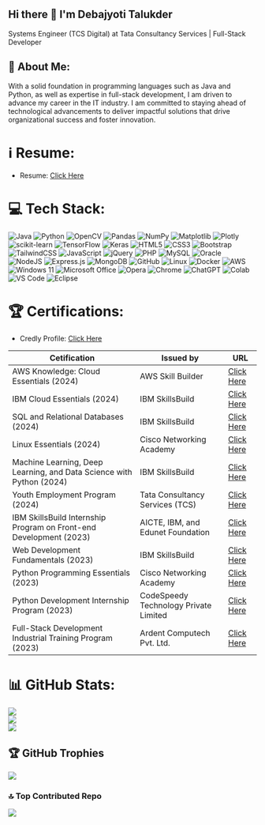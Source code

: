 ## Hi there 👋 I'm Debajyoti Talukder

Systems Engineer (TCS Digital) at Tata Consultancy Services | Full-Stack Developer

<h2>💫 About Me: </h2>

With a solid foundation in programming languages such as Java and Python, as well as expertise in full-stack development, I am driven to advance my career in the IT industry. I am committed to staying ahead of technological advancements to deliver impactful solutions that drive organizational success and foster innovation.

<!--<p><a href ="https://drive.google.com/drive/u/0/folders/1TsT8oDvqnyDYa5EcAJOKNFi7CnUx2jpi"><img src="https://github.com/user-attachments/assets/ee1ef23e-0331-48ff-b022-601f0eeae554" width="48"></a> &nbsp;
  <a href ="https://www.credly.com/users/debajyoti-talukder"><img src="https://github.com/user-attachments/assets/c3f11c6b-c52c-4e7a-b5d5-dd078f29b7c9" width="48"></a> &nbsp;
</p>-->

<!--
- 📫 How to reach me: <br> 


  [![Gmail](https://img.shields.io/badge/Gmail-D14836?logo=gmail&logoColor=white)](mailto:debojyoti.talukder.2017@gmail.com) -->

<!--
**DebajyotiTalukder2001/DebajyotiTalukder2001** is a ✨ _special_ ✨ repository because its `README.md` (this file) appears on your GitHub profile.

Here are some ideas to get you started:

- 🔭 I’m currently working on ...
- 🌱 I’m currently learning Full-Stack Development
- 👯 I’m looking to collaborate on ...
- 🤔 I’m looking for help with ...
- 💬 Ask me about ...
- 📫 How to reach me: ...
- 😄 Pronouns: ...
- ⚡ Fun fact: ...
-->


# ℹ️ Resume:

- Resume: [Click Here](https://drive.google.com/drive/u/0/folders/1TsT8oDvqnyDYa5EcAJOKNFi7CnUx2jpi)


# 💻 Tech Stack:
![Java](https://img.shields.io/badge/java-%23ED8B00.svg?style=plastic&logo=openjdk&logoColor=white) ![Python](https://img.shields.io/badge/python-3670A0?style=plastic&logo=python&logoColor=ffdd54) ![OpenCV](https://img.shields.io/badge/opencv-%23white.svg?style=plastic&logo=opencv&logoColor=white)  ![Pandas](https://img.shields.io/badge/pandas-%23150458.svg?style=plastic&logo=pandas&logoColor=white) ![NumPy](https://img.shields.io/badge/numpy-%23013243.svg?style=plastic&logo=numpy&logoColor=white) ![Matplotlib](https://img.shields.io/badge/Matplotlib-%23ffffff.svg?style=plastic&logo=Matplotlib&logoColor=black) ![Plotly](https://img.shields.io/badge/Plotly-%233F4F75.svg?style=plastic&logo=plotly&logoColor=white) ![scikit-learn](https://img.shields.io/badge/scikit--learn-%23F7931E.svg?style=plastic&logo=scikit-learn&logoColor=white) ![TensorFlow](https://img.shields.io/badge/TensorFlow-%23FF6F00.svg?style=plastic&logo=TensorFlow&logoColor=white) ![Keras](https://img.shields.io/badge/Keras-%23D00000.svg?style=plastic&logo=Keras&logoColor=white)     ![HTML5](https://img.shields.io/badge/html5-%23E34F26.svg?style=plastic&logo=html5&logoColor=white) ![CSS3](https://img.shields.io/badge/css3-%231572B6.svg?style=plastic&logo=css3&logoColor=white) ![Bootstrap](https://img.shields.io/badge/bootstrap-%238511FA.svg?style=plastic&logo=bootstrap&logoColor=white) ![TailwindCSS](https://img.shields.io/badge/tailwindcss-%2338B2AC.svg?style=plastic&logo=tailwind-css&logoColor=white) ![JavaScript](https://img.shields.io/badge/javascript-%23323330.svg?style=plastic&logo=javascript&logoColor=%23F7DF1E) ![jQuery](https://img.shields.io/badge/jquery-%230769AD.svg?style=plastic&logo=jquery&logoColor=white) ![PHP](https://img.shields.io/badge/php-%23777BB4.svg?style=plastic&logo=php&logoColor=white) ![MySQL](https://img.shields.io/badge/mysql-4479A1.svg?style=plastic&logo=mysql&logoColor=white) ![Oracle](https://img.shields.io/badge/Oracle-F80000?style=plastic&logo=Oracle&logoColor=white) ![NodeJS](https://img.shields.io/badge/node.js-6DA55F?style=plastic&logo=node.js&logoColor=white) ![Express.js](https://img.shields.io/badge/express.js-%23404d59.svg?style=plastic&logo=express&logoColor=%2361DAFB) ![MongoDB](https://img.shields.io/badge/MongoDB-%234ea94b.svg?style=plastic&logo=mongodb&logoColor=white)     ![GitHub](https://img.shields.io/badge/github-%23121011.svg?style=plastic&logo=github&logoColor=white) ![Linux](https://img.shields.io/badge/Linux-FCC624?style=plastic&logo=linux&logoColor=black) ![Docker](https://img.shields.io/badge/docker-%230db7ed.svg?style=plastic&logo=docker&logoColor=white) ![AWS](https://img.shields.io/badge/AWS-%23FF9900.svg?style=plastic&logo=amazon-aws&logoColor=white) ![Windows 11](https://img.shields.io/badge/Windows%2011-%230079d5.svg?style=plastic&logo=Windows%2011&logoColor=white)  ![Microsoft Office](https://img.shields.io/badge/Microsoft_Office-D83B01?style=plastic&logo=microsoft-office&logoColor=white) ![Opera](https://img.shields.io/badge/Opera-FF1B2D?style=plastic&logo=Opera&logoColor=white) ![Chrome](https://img.shields.io/badge/Google_chrome-4285F4?style=plastic&logo=Google-chrome&logoColor=white) ![ChatGPT](https://img.shields.io/badge/ChatGPT-74aa9c?style=plastic&logo=openai&logoColor=white) ![Colab](https://img.shields.io/badge/Colab-F9AB00?style=plastic&logo=googlecolab&color=525252) ![VS Code](https://img.shields.io/badge/Visual_Studio_Code-0078D4?style=plastic&logo=visual%20studio%20code&logoColor=white) ![Eclipse](https://img.shields.io/badge/Eclipse-2C2255?style=plastic&logo=eclipse&logoColor=white) 





# 🏆 Certifications:

- Credly Profile: [Click Here](https://www.credly.com/users/debajyoti-talukder)

| Cetification | Issued by | URL |
| ---- | ----- | ------ |
| AWS Knowledge: Cloud Essentials (2024) | AWS Skill Builder | [Click Here](https://www.credly.com/badges/28fdf291-4923-45ef-b424-63fdf67f73b1)|
| IBM Cloud Essentials (2024) | IBM SkillsBuild | [Click Here](https://drive.google.com/file/d/1u03MFBiIk1IOtPrAxO_5h-XHv1fExkDl/view)|
| SQL and Relational Databases (2024) | IBM SkillsBuild | [Click Here](https://drive.google.com/file/d/1Hon-gl1qxjcDNr5qF_OkYRBMBJjtFVFP/view)|
| Linux Essentials (2024) | Cisco Networking Academy | [Click Here](https://drive.google.com/file/d/1ItPgystregfzsUpaED9YFo3ZxYeoDnxg/view)|
| Machine Learning, Deep Learning, and Data Science with Python (2024) | IBM SkillsBuild | [Click Here](https://drive.google.com/file/d/1VKFAab2W0zcvhzRZjHYoizn49M7Xgklx/view)|
| Youth Employment Program (2024) | Tata Consultancy Services (TCS) | [Click Here](https://drive.google.com/file/d/12sFU9uk_YV7UfHkVYxxRQSf9EVh4R5yQ/view)|
| IBM SkillsBuild Internship Program on Front-end Development (2023) | AICTE, IBM, and Edunet Foundation | [Click Here](https://drive.google.com/file/d/1pSHmNNpNjvlsmrL-wdh4d6Vs6mCNXn2x/view)|
| Web Development Fundamentals (2023) | IBM SkillsBuild | [Click Here](https://drive.google.com/file/d/1O1d9EYnko6cXFbmSNYLc5qt6SFYVSlXU/view)|
| Python Programming Essentials (2023) | Cisco Networking Academy | [Click Here](https://drive.google.com/file/d/11gsbpxvI3-0JHN6aWdo6e_9GhRBeW0bX/view)|
| Python Development Internship Program (2023) | CodeSpeedy Technology Private Limited | [Click Here](https://drive.google.com/file/d/15zNr4Xp3BBuBBxjOtNuz37Jq5eBNd8XU/view)|
| Full-Stack Development Industrial Training Program (2023) | Ardent Computech Pvt. Ltd. | [Click Here](https://drive.google.com/file/d/1jiUM_Z4vBDwCVHFU3Aul21CaaatiCZJY/view)|

<!--
# 📊 GeeksforGeeks Stats: 
[![GeeksForGeeks stats](https://gfgstatscard.vercel.app/debajyotitalukder2001)](https://www.geeksforgeeks.org/user/debajyotitalukder2001/) -->


# 📊 GitHub Stats:
![](https://github-readme-stats.vercel.app/api?username=DebajyotiTalukder2001&theme=dark&hide_border=false&include_all_commits=false&count_private=false)<br/>
![](https://github-readme-streak-stats.herokuapp.com/?user=DebajyotiTalukder2001&theme=dark&hide_border=false)<br/>
![](https://github-readme-stats.vercel.app/api/top-langs/?username=DebajyotiTalukder2001&theme=dark&hide_border=false&include_all_commits=false&count_private=false&layout=compact)

## 🏆 GitHub Trophies
![](https://github-profile-trophy.vercel.app/?username=DebajyotiTalukder2001&theme=radical&no-frame=false&no-bg=false&margin-w=4)

### 🔝 Top Contributed Repo
![](https://github-contributor-stats.vercel.app/api?username=DebajyotiTalukder2001&limit=10&theme=dark&combine_all_yearly_contributions=true)

<!-- Proudly created with GPRM ( https://gprm.itsvg.in ) -->
